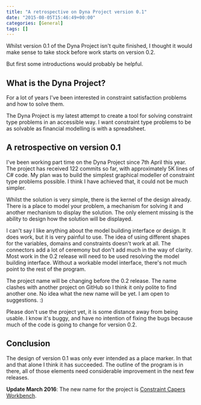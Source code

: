```yaml
---
title: "A retrospective on Dyna Project version 0.1"
date: "2015-08-05T15:46:49+00:00"
categories: [General]
tags: []
---
```


Whilst version 0.1 of the Dyna Project isn't quite finished, I thought it would make sense to take stock before work starts on version 0.2.

But first some introductions would probably be helpful.
<h2>What is the Dyna Project?</h2>
For a lot of years I've been interested in constraint satisfaction problems and how to solve them.

The Dyna Project is my latest attempt to create a tool for solving constraint type problems in an accessible way. I want constraint type problems to be as solvable as financial modelling is with a spreadsheet.
<h2>A retrospective on version 0.1</h2>
I've been working part time on the Dyna Project since 7th April this year. The project has received 122 commits so far, with approximately 5K lines of C# code. My plan was to build the simplest graphical modeller of constraint type problems possible. I think I have achieved that, it could not be much simpler.

Whilst the solution is very simple, there is the kernel of the design already. There is a place to model your problem, a mechanism for solving it and another mechanism to display the solution. The only element missing is the ability to design how the solution will be displayed.

I can't say I like anything about the model building interface or design. It does work, but it is very painful to use. The idea of using different shapes for the variables, domains and constraints doesn't work at all. The connectors add a lot of ceremony but don't add much in the way of clarity. Most work in the 0.2 release will need to be used resolving the model building interface. Without a workable model interface, there's not much point to the rest of the program.

The project name will be changing before the 0.2 release. The name clashes with another project on GitHub so I think it only polite to find another one. No idea what the new name will be yet. I am open to suggestions. :)

Please don't use the project yet, it is some distance away from being usable. I know it's buggy, and have no intention of fixing the bugs because much of the code is going to change for version 0.2.
<h2>Conclusion</h2>
The design of version 0.1 was only ever intended as a place marker. In that and that alone I think it has succeeded. The outline of the program is in there, all of those elements need considerable improvement in the next few releases.

<strong>Update March 2016</strong>: The new name for the project is <a href="http://constraint-capers.github.io">Constraint Capers Workbench</a>.
